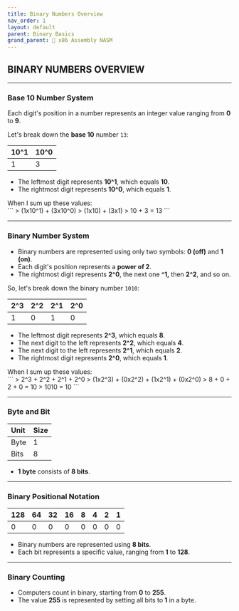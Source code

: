 ```yaml
---
title: Binary Numbers Overview
nav_order: 1
layout: default
parent: Binary Basics
grand_parent: 🔲 x86 Assembly NASM
---
```


## **BINARY NUMBERS OVERVIEW**

----

### **Base 10 Number System**

Each digit's position in a number represents an integer value ranging from **0** to **9**.

Let's break down the **base 10** number `13`:

| 10^1 | 10^0 |
|:-----|:-----|
|  1   |  3   |

- The leftmost digit represents **10^1**, which equals **10**.
- The rightmost digit represents **10^0**, which equals **1**.

<div class="code-example" markdown="1">
When I sum up these values:
</div>
```
> (1x10^1) + (3x10^0)
> (1x10) + (3x1)
> 10 + 3 = 13
```

----

### **Binary Number System**

- Binary numbers are represented using only two symbols: **0 (off)** and **1 (on)**.
- Each digit's position represents a **power of 2**.
- The rightmost digit represents **2^0**, the next one **^1,** then **2^2**, and so on.

So, let's break down the binary number `1010`:

| 2^3 | 2^2 | 2^1 | 2^0 |
|:----|:----|:----|:----|
|  1  |  0  |  1  |  0  |

- The leftmost digit represents **2^3**, which equals **8**.
- The next digit to the left represents **2^2**, which equals **4**.
- The next digit to the left represents **2^1**, which equals **2**.
- The rightmost digit represents **2^0**, which equals **1**.

<div class="code-example" markdown="1">
When I sum up these values:
</div>
```
> 2^3 + 2^2 + 2^1 + 2^0
> (1x2^3) + (0x2^2) + (1x2^1) + (0x2^0)
> 8 + 0 + 2 + 0 = 10
> 1010 = 10
```

----

### **Byte and Bit**

| Unit | Size |
|:-----|:-----|
| Byte | 1 |
| Bits | 8 |

- **1 byte** consists of **8 bits**.

----

### **Binary Positional Notation**

| 128 | 64 | 32 | 16 | 8 | 4 | 2 | 1 |
|:----|:---|:---|:---|:-:|:-:|:-:|:-:| 
|  0  |  0 |  0 |  0 | 0 | 0 | 0 | 0 |

- Binary numbers are represented using **8 bits**.
- Each bit represents a specific value, ranging from **1** to **128**.

----

### **Binary Counting**

- Computers count in binary, starting from **0** to **255**.
- The value **255** is represented by setting all bits to **1** in a byte.